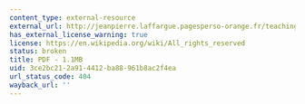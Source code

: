 ```yaml
---
content_type: external-resource
external_url: http://jeanpierre.laffargue.pagesperso-orange.fr/teaching/Macroeconomie_du_developpement/bb-nn_model.pdf
has_external_license_warning: true
license: https://en.wikipedia.org/wiki/All_rights_reserved
status: broken
title: PDF - 1.1MB
uid: 3ce2bc21-2a91-4412-ba88-961b8ac2f4ea
url_status_code: 404
wayback_url: ''
---
```

